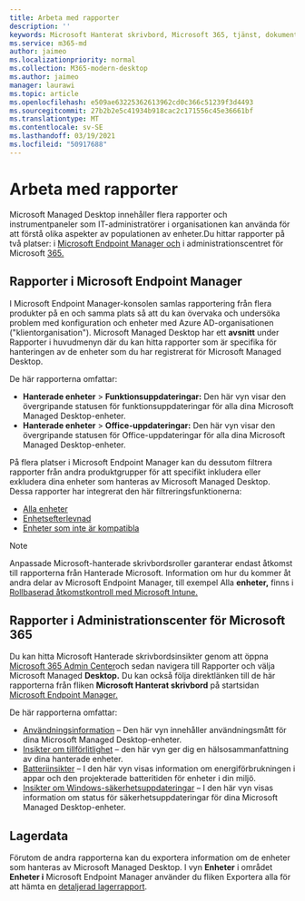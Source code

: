 ```yaml
---
title: Arbeta med rapporter
description: ''
keywords: Microsoft Hanterat skrivbord, Microsoft 365, tjänst, dokumentation
ms.service: m365-md
author: jaimeo
ms.localizationpriority: normal
ms.collection: M365-modern-desktop
ms.author: jaimeo
manager: laurawi
ms.topic: article
ms.openlocfilehash: e509ae63225362613962cd0c366c51239f3d4493
ms.sourcegitcommit: 27b2b2e5c41934b918cac2c171556c45e36661bf
ms.translationtype: MT
ms.contentlocale: sv-SE
ms.lasthandoff: 03/19/2021
ms.locfileid: "50917688"
---
```

# <a name="work-with-reports"></a>Arbeta med rapporter

Microsoft Managed Desktop innehåller flera rapporter och instrumentpaneler som IT-administratörer i organisationen kan använda för att förstå olika aspekter av populationen av enheter.Du hittar rapporter på två platser: i [Microsoft Endpoint Manager och](https://endpoint.microsoft.com) i administrationscentret för Microsoft [365.](https://admin.microsoft.com/adminportal/home?previewoff=false#/microsoftmanageddesktop) 

## <a name="reports-in-microsoft-endpoint-manager"></a>Rapporter i Microsoft Endpoint Manager

I Microsoft Endpoint Manager-konsolen samlas rapportering från flera produkter på en och samma plats så att du kan övervaka och undersöka problem med konfiguration och enheter med Azure AD-organisationen ("klientorganisation"). Microsoft Managed Desktop har ett **avsnitt** under Rapporter i huvudmenyn där du kan hitta rapporter som är specifika för hanteringen av de enheter som du har registrerat för Microsoft Managed Desktop.

De här rapporterna omfattar:
- **Hanterade enheter**  >  **Funktionsuppdateringar:** Den här vyn visar den övergripande statusen för funktionsuppdateringar för alla dina Microsoft Managed Desktop-enheter.
- **Hanterade enheter**  >  **Office-uppdateringar:** Den här vyn visar den övergripande statusen för Office-uppdateringar för alla dina Microsoft Managed Desktop-enheter.

På flera platser i Microsoft Endpoint Manager kan du dessutom filtrera rapporter från andra produktgrupper för att specifikt inkludera eller exkludera dina enheter som hanteras av Microsoft Managed Desktop. Dessa rapporter har integrerat den här filtreringsfunktionerna:

- [Alla enheter](/mem/intune/remote-actions/device-management#get-to-your-devices)
- [Enhetsefterlevnad](/mem/intune/fundamentals/reports#device-compliance-report-organizational)
- [Enheter som inte är kompatibla](/mem/intune/fundamentals/reports#noncompliant-devices-report-operational)

> [!NOTE]
> Anpassade Microsoft-hanterade skrivbordsroller garanterar endast åtkomst till rapporterna från Hanterade Microsoft. Information om hur du kommer åt andra delar av Microsoft Endpoint Manager, till exempel Alla **enheter,** finns i [Rollbaserad åtkomstkontroll med Microsoft Intune.](/mem/intune/fundamentals/role-based-access-control) 

## <a name="reports-in-microsoft-365-admin-center"></a>Rapporter i Administrationscenter för Microsoft 365

Du kan hitta Microsoft Hanterade skrivbordsinsikter genom att öppna [Microsoft 365 Admin Center](https://admin.microsoft.com/adminportal/home?previewoff=false#/microsoftmanageddesktop)och sedan navigera till Rapporter och välja Microsoft Managed **Desktop.**  Du kan också följa direktlänken till de här rapporterna från fliken **Microsoft Hanterat skrivbord** på startsidan [Microsoft Endpoint Manager.](https://endpoint.microsoft.com) 

De här rapporterna omfattar: 

- [Användningsinformation](usage-insights.md) – Den här vyn innehåller användningsmått för dina Microsoft Managed Desktop-enheter.
- [Insikter om tillförlitlighet](reliability-insights.md) – den här vyn ger dig en hälsosammanfattning av dina hanterade enheter.
- [Batteriinsikter](battery-insights.md) – I den här vyn visas information om energiförbrukningen i appar och den projekterade batteritiden för enheter i din miljö.
- [Insikter om Windows-säkerhetsuppdateringar](security-update-insights.md) – I den här vyn visas information om status för säkerhetsuppdateringar för dina Microsoft Managed Desktop-enheter.

 ## <a name="inventory-data"></a>Lagerdata

Förutom de andra rapporterna kan du exportera information om de enheter som hanteras av Microsoft Managed Desktop. I vyn **Enheter** i området **Enheter i** Microsoft  Endpoint Manager använder du fliken Exportera alla för att hämta en [detaljerad lagerrapport](device-inventory-report.md).